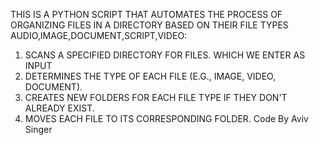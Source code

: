 THIS IS A PYTHON SCRIPT THAT AUTOMATES THE PROCESS OF ORGANIZING FILES IN A
DIRECTORY BASED ON THEIR FILE TYPES AUDIO,IMAGE,DOCUMENT,SCRIPT,VIDEO:
1. SCANS A SPECIFIED DIRECTORY FOR FILES. WHICH WE ENTER AS INPUT
2. DETERMINES THE TYPE OF EACH FILE (E.G., IMAGE, VIDEO, DOCUMENT).
3. CREATES NEW FOLDERS FOR EACH FILE TYPE IF THEY DON'T ALREADY EXIST.
4. MOVES EACH FILE TO ITS CORRESPONDING FOLDER.
Code By Aviv Singer
